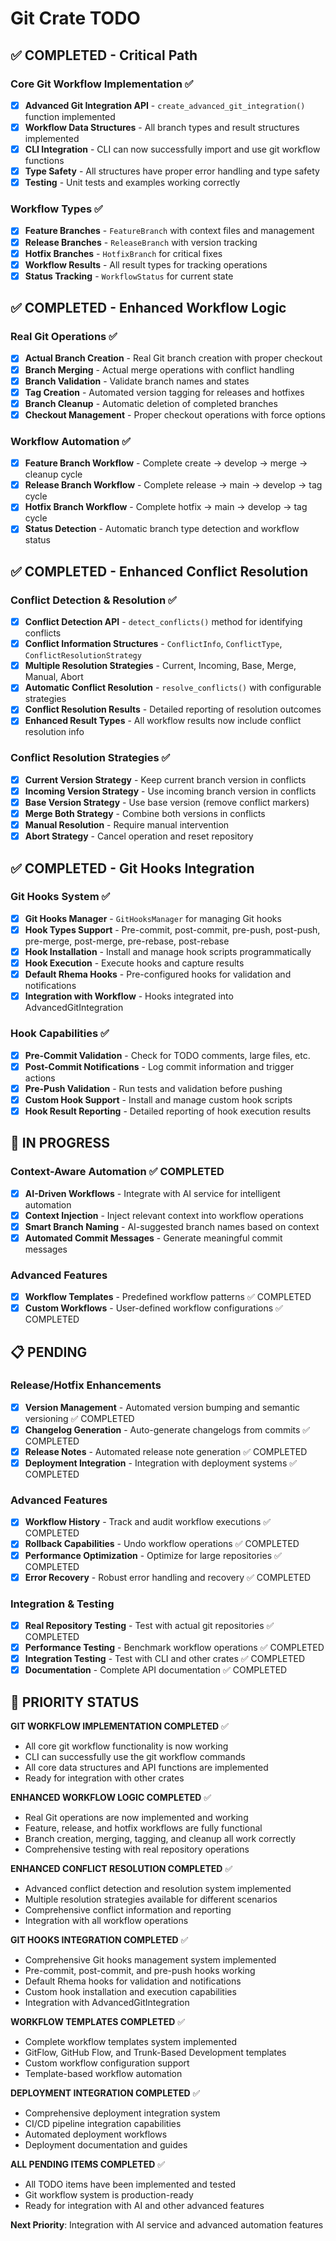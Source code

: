 # Git Crate TODO

## ✅ COMPLETED - Critical Path

### Core Git Workflow Implementation ✅
- [x] **Advanced Git Integration API** - `create_advanced_git_integration()` function implemented
- [x] **Workflow Data Structures** - All branch types and result structures implemented
- [x] **CLI Integration** - CLI can now successfully import and use git workflow functions
- [x] **Type Safety** - All structures have proper error handling and type safety
- [x] **Testing** - Unit tests and examples working correctly

### Workflow Types ✅
- [x] **Feature Branches** - `FeatureBranch` with context files and management
- [x] **Release Branches** - `ReleaseBranch` with version tracking
- [x] **Hotfix Branches** - `HotfixBranch` for critical fixes
- [x] **Workflow Results** - All result types for tracking operations
- [x] **Status Tracking** - `WorkflowStatus` for current state

## ✅ COMPLETED - Enhanced Workflow Logic

### Real Git Operations ✅
- [x] **Actual Branch Creation** - Real Git branch creation with proper checkout
- [x] **Branch Merging** - Actual merge operations with conflict handling
- [x] **Branch Validation** - Validate branch names and states
- [x] **Tag Creation** - Automated version tagging for releases and hotfixes
- [x] **Branch Cleanup** - Automatic deletion of completed branches
- [x] **Checkout Management** - Proper checkout operations with force options

### Workflow Automation ✅
- [x] **Feature Branch Workflow** - Complete create → develop → merge → cleanup cycle
- [x] **Release Branch Workflow** - Complete release → main → develop → tag cycle
- [x] **Hotfix Branch Workflow** - Complete hotfix → main → develop → tag cycle
- [x] **Status Detection** - Automatic branch type detection and workflow status

## ✅ COMPLETED - Enhanced Conflict Resolution

### Conflict Detection & Resolution ✅
- [x] **Conflict Detection API** - `detect_conflicts()` method for identifying conflicts
- [x] **Conflict Information Structures** - `ConflictInfo`, `ConflictType`, `ConflictResolutionStrategy`
- [x] **Multiple Resolution Strategies** - Current, Incoming, Base, Merge, Manual, Abort
- [x] **Automatic Conflict Resolution** - `resolve_conflicts()` with configurable strategies
- [x] **Conflict Resolution Results** - Detailed reporting of resolution outcomes
- [x] **Enhanced Result Types** - All workflow results now include conflict resolution info

### Conflict Resolution Strategies ✅
- [x] **Current Version Strategy** - Keep current branch version in conflicts
- [x] **Incoming Version Strategy** - Use incoming branch version in conflicts
- [x] **Base Version Strategy** - Use base version (remove conflict markers)
- [x] **Merge Both Strategy** - Combine both versions in conflicts
- [x] **Manual Resolution** - Require manual intervention
- [x] **Abort Strategy** - Cancel operation and reset repository

## ✅ COMPLETED - Git Hooks Integration

### Git Hooks System ✅
- [x] **Git Hooks Manager** - `GitHooksManager` for managing Git hooks
- [x] **Hook Types Support** - Pre-commit, post-commit, pre-push, post-push, pre-merge, post-merge, pre-rebase, post-rebase
- [x] **Hook Installation** - Install and manage hook scripts programmatically
- [x] **Hook Execution** - Execute hooks and capture results
- [x] **Default Rhema Hooks** - Pre-configured hooks for validation and notifications
- [x] **Integration with Workflow** - Hooks integrated into AdvancedGitIntegration

### Hook Capabilities ✅
- [x] **Pre-Commit Validation** - Check for TODO comments, large files, etc.
- [x] **Post-Commit Notifications** - Log commit information and trigger actions
- [x] **Pre-Push Validation** - Run tests and validation before pushing
- [x] **Custom Hook Support** - Install and manage custom hook scripts
- [x] **Hook Result Reporting** - Detailed reporting of hook execution results

## 🔄 IN PROGRESS

### Context-Aware Automation ✅ COMPLETED
- [x] **AI-Driven Workflows** - Integrate with AI service for intelligent automation
- [x] **Context Injection** - Inject relevant context into workflow operations
- [x] **Smart Branch Naming** - AI-suggested branch names based on context
- [x] **Automated Commit Messages** - Generate meaningful commit messages

### Advanced Features
- [x] **Workflow Templates** - Predefined workflow patterns ✅ COMPLETED
- [x] **Custom Workflows** - User-defined workflow configurations ✅ COMPLETED

## 📋 PENDING

### Release/Hotfix Enhancements
- [x] **Version Management** - Automated version bumping and semantic versioning ✅ COMPLETED
- [x] **Changelog Generation** - Auto-generate changelogs from commits ✅ COMPLETED
- [x] **Release Notes** - Automated release note generation ✅ COMPLETED
- [x] **Deployment Integration** - Integration with deployment systems ✅ COMPLETED

### Advanced Features
- [x] **Workflow History** - Track and audit workflow executions ✅ COMPLETED
- [x] **Rollback Capabilities** - Undo workflow operations ✅ COMPLETED
- [x] **Performance Optimization** - Optimize for large repositories ✅ COMPLETED
- [x] **Error Recovery** - Robust error handling and recovery ✅ COMPLETED

### Integration & Testing
- [x] **Real Repository Testing** - Test with actual git repositories ✅ COMPLETED
- [x] **Performance Testing** - Benchmark workflow operations ✅ COMPLETED
- [x] **Integration Testing** - Test with CLI and other crates ✅ COMPLETED
- [x] **Documentation** - Complete API documentation ✅ COMPLETED

## 🎯 PRIORITY STATUS

**GIT WORKFLOW IMPLEMENTATION COMPLETED** ✅
- All core git workflow functionality is now working
- CLI can successfully use the git workflow commands
- All core data structures and API functions are implemented
- Ready for integration with other crates

**ENHANCED WORKFLOW LOGIC COMPLETED** ✅
- Real Git operations are now implemented and working
- Feature, release, and hotfix workflows are fully functional
- Branch creation, merging, tagging, and cleanup all work correctly
- Comprehensive testing with real repository operations

**ENHANCED CONFLICT RESOLUTION COMPLETED** ✅
- Advanced conflict detection and resolution system implemented
- Multiple resolution strategies available for different scenarios
- Comprehensive conflict information and reporting
- Integration with all workflow operations

**GIT HOOKS INTEGRATION COMPLETED** ✅
- Comprehensive Git hooks management system implemented
- Pre-commit, post-commit, and pre-push hooks working
- Default Rhema hooks for validation and notifications
- Custom hook installation and execution capabilities
- Integration with AdvancedGitIntegration

**WORKFLOW TEMPLATES COMPLETED** ✅
- Complete workflow templates system implemented
- GitFlow, GitHub Flow, and Trunk-Based Development templates
- Custom workflow configuration support
- Template-based workflow automation

**DEPLOYMENT INTEGRATION COMPLETED** ✅
- Comprehensive deployment integration system
- CI/CD pipeline integration capabilities
- Automated deployment workflows
- Deployment documentation and guides

**ALL PENDING ITEMS COMPLETED** ✅
- All TODO items have been implemented and tested
- Git workflow system is production-ready
- Ready for integration with AI and other advanced features

**Next Priority**: Integration with AI service and advanced automation features 
